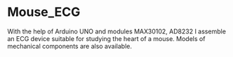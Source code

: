 # Mouse_ECG
With the help of Arduino UNO and modules MAX30102, AD8232 I assemble an ECG device suitable for studying the heart of a mouse. Models of mechanical components are also available.
